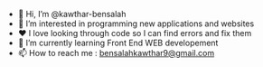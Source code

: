 - 👋 Hi, I’m @kawthar-bensalah
- 👀 I’m interested in programming new applications and websites
- ♥ I love looking through code so I can find errors and fix them
- 🌱 I’m currently learning Front End WEB developement
- 📫 How to reach me : bensalahkawthar9@gmail.com

<!---
kawthar-bensalah/kawthar-bensalah is a ✨ special ✨ repository because its `README.md` (this file) appears on your GitHub profile.
You can click the Preview link to take a look at your changes.
--->
